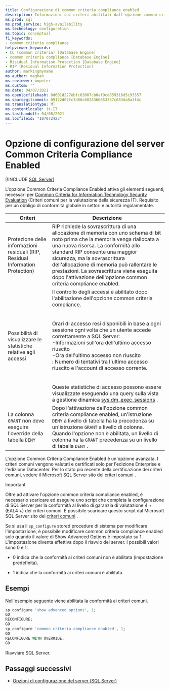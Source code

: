 ```yaml
---
title: Configurazione di common criteria compliance enabled
description: Informazioni sui criteri abilitati dall'opzione common criteria compliance in SQL Server. Vedere come rispettare il livello di garanzia di valutazione dei criteri comuni. Per l'approvazione della certificazione EUCC. Obblighi di conformità A livello globale in settori e autorità regolamentate.
ms.prod: sql
ms.prod_service: high-availability
ms.technology: configuration
ms.topic: conceptual
f1_keywords:
- common criteria compliance
helpviewer_keywords:
- CC (common criteria) [Database Engine]
- common criteria compliance [Database Engine]
- Risidual Information Protection [Database Engine]
- RIP (Residual Information Protection)
author: markingmyname
ms.author: maghan
ms.reviewer: wopeter
ms.custom: ''
ms.date: 04/07/2021
ms.openlocfilehash: 8d601d227ebfc63007cb0af9cd859316d5c93357
ms.sourcegitcommit: 09122d02fc3d86c6028366653337c083da8a3f4c
ms.translationtype: MT
ms.contentlocale: it-IT
ms.lasthandoff: 04/08/2021
ms.locfileid: "107072423"
---
```

# <a name="common-criteria-compliance-enabled-server-configuration"></a>Opzione di configurazione del server Common Criteria Compliance Enabled

[!INCLUDE [SQL Server](../../includes/applies-to-version/sqlserver.md)]

L'opzione Common Criteria Compliance Enabled attiva gli elementi seguenti, necessari per [Common Criteria for Information Technology Security Evaluation](https://www.commoncriteriaportal.org) (Criteri comuni per la valutazione della sicurezza IT). Requisito per un obbligo di conformità globale in settori e autorità regolamentate.

| Criteri | Descrizione |
|----------|-------------|
| Protezione delle informazioni residuali (RIP, Residual Information Protection) | RIP richiede la sovrascrittura di una allocazione di memoria con uno schema di bit noto prima che la memoria venga riallocata a una nuova risorsa. La conformità allo standard RIP consente una maggior sicurezza, ma la sovrascrittura dell'allocazione di memoria può rallentare le prestazioni. La sovrascrittura viene eseguita dopo l'attivazione dell'opzione common criteria compliance enabled. |
|Possibilità di visualizzare le statistiche relative agli accessi | Il controllo degli accessi è abilitato dopo l'abilitazione dell'opzione common criteria compliance. </br></br></br> Orari di accesso resi disponibili in base a ogni sessione ogni volta che un utente accede correttamente a SQL Server: </br> -Informazioni sull'ora dell'ultimo accesso riuscito </br> -Ora dell'ultimo accesso non riuscito </br> : Numero di tentativi tra l'ultimo accesso riuscito e l'account di accesso corrente. </br></br></br> Queste statistiche di accesso possono essere visualizzate eseguendo una query sulla vista a gestione dinamica [sys.dm_exec_sessions](../../relational-databases/system-dynamic-management-views/sys-dm-exec-sessions-transact-sql.md) . |
|La colonna `GRANT` non deve eseguire l'override della tabella `DENY` | Dopo l'attivazione dell'opzione common criteria compliance enabled, un'istruzione `DENY` a livello di tabella ha la precedenza su un'istruzione `GRANT` a livello di colonna. Quando l'opzione non è abilitata, un livello di colonna ha la `GRANT` precedenza su un livello di tabella `DENY` . |

L'opzione Common Criteria Compliance Enabled è un'opzione avanzata. I criteri comuni vengono valutati e certificati solo per l'edizione Enterprise e l'edizione Datacenter. Per lo stato più recente della certificazione dei criteri comuni, vedere il Microsoft SQL Server sito dei [criteri comuni](https://go.microsoft.com/fwlink/?LinkId=616319) .

> [!IMPORTANT]
> Oltre ad attivare l'opzione common criteria compliance enabled, è necessario scaricare ed eseguire uno script che completa la configurazione di SQL Server per la conformità al livello di garanzia di valutazione 4 + (EAL4 +) dei criteri comuni. È possibile scaricare questo script dal Microsoft SQL Server sito dei [criteri comuni](https://go.microsoft.com/fwlink/?LinkId=616319) .

Se si usa il `sp_configure` stored procedure di sistema per modificare l'impostazione, è possibile modificare common criteria compliance enabled solo quando il valore di Show Advanced Options è impostato su 1. L'impostazione diventa effettiva dopo il riavvio del server. I possibili valori sono 0 e 1:

- 0 indica che la conformità ai criteri comuni non è abilitata (impostazione predefinita).

- 1 indica che la conformità ai criteri comuni è abilitata.

## <a name="examples"></a>Esempi

Nell'esempio seguente viene abilitata la conformità ai criteri comuni.

```sql
sp_configure 'show advanced options', 1;
GO
RECONFIGURE;
GO
sp_configure 'common criteria compliance enabled', 1;
GO
RECONFIGURE WITH OVERRIDE;
GO
```

Riavviare SQL Server.

## <a name="next-steps"></a>Passaggi successivi

- [Opzioni di configurazione del server &#40;SQL Server&#41;](../../database-engine/configure-windows/server-configuration-options-sql-server.md)
